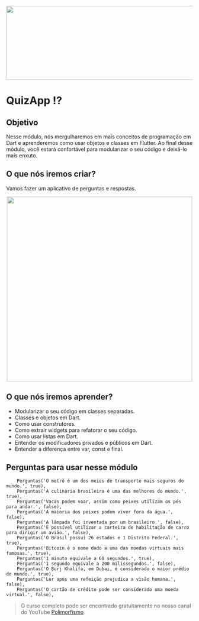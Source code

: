<p align="center">
  <img width="800" height="200" src="https://github.com/polimorfismo/assets-curso-flutter-e-dart/blob/main/imagens/banner_polimorfismo.png">
</p> 

# QuizApp ⁉️

## Objetivo

Nesse módulo, nós mergulharemos em mais conceitos de programação em Dart e aprenderemos como usar objetos e classes em Flutter. Ao final desse módulo, você estará confortável para modularizar o seu código e deixá-lo mais enxuto. 

## O que nós iremos criar?

Vamos fazer um aplicativo de perguntas e respostas. 


<p align="center">
  <img height="500" src="https://github.com/polimorfismo/assets-curso-flutter-e-dart/blob/main/imagens/quiz-app-estrutura-inicial.png">
</p>

## O que nós iremos aprender?

* Modularizar o seu código em classes separadas.
* Classes e objetos em Dart.
* Como usar construtores.
* Como extrair widgets para refatorar o seu código.
* Como usar listas em Dart.
* Entender os modificadores privados e públicos em Dart.
* Entender a diferença entre var, const e final.

## Perguntas para usar nesse módulo
```
    Perguntas('O metrô é um dos meios de transporte mais seguros do mundo.', true),
    Perguntas('A culinária brasileira é uma das melhores do mundo.', true),
    Perguntas('Vacas podem voar, assim como peixes utilizam os pés para andar.', false),
    Perguntas('A maioria dos peixes podem viver fora da água.', false),
    Perguntas('A lâmpada foi inventada por um brasileiro.', false),
    Perguntas('É possível utilizar a carteira de habilitação de carro para dirigir um avião.', false),
    Perguntas('O Brasil possui 26 estados e 1 Distrito Federal.', true),
    Perguntas('Bitcoin é o nome dado a uma das moedas virtuais mais famosas.', true),
    Perguntas('1 minuto equivale a 60 segundos.', true),
    Perguntas('1 segundo equivale a 200 milissegundos.', false),
    Perguntas('O Burj Khalifa, em Dubai, é considerado o maior prédio do mundo.', true),
    Perguntas('Ler após uma refeição prejudica a visão humana.', false),
    Perguntas('O cartão de crédito pode ser considerado uma moeda virtual.', false),
```    

>O curso completo pode ser encontrado gratuitamente no nosso canal do YouTube [Polimorfismo](https://youtube.com/channel/UCN0xtkhf8j2R6n1xKYCiJBA/).
